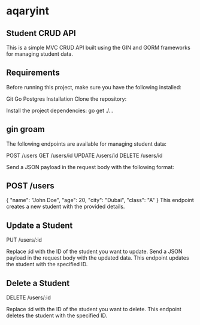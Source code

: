 # aqaryint

## Student CRUD API
This is a simple MVC CRUD API built using the GIN and GORM frameworks for managing student data.

## Requirements
Before running this project, make sure you have the following installed:

Git
Go
Postgres
Installation
Clone the repository:


Install the project dependencies:
go get ./... 
## gin groam 

The following endpoints are available for managing student data:

POST /users
GET /users/id
UPDATE /users/id
DELETE /users/id



Send a JSON payload in the request body with the following format:
## POST  /users
{
  "name": "John Doe",
  "age": 20,
  "city": "Dubai",
  "class": "A"
}
This endpoint creates a new student with the provided details.

## Update a Student
PUT /users/:id

Replace  :id with the ID of the student you want to update. Send a JSON payload in the request body with the updated data. This endpoint updates the student with the specified ID.

## Delete a Student
DELETE /users/:id

Replace :id with the ID of the student you want to delete. This endpoint deletes the student with the specified ID.


